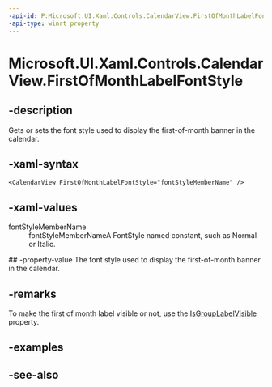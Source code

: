 ```yaml
---
-api-id: P:Microsoft.UI.Xaml.Controls.CalendarView.FirstOfMonthLabelFontStyle
-api-type: winrt property
---
```


<!-- Property syntax
public Windows.UI.Text.FontStyle FirstOfMonthLabelFontStyle { get;  set; }
-->

# Microsoft.UI.Xaml.Controls.CalendarView.FirstOfMonthLabelFontStyle

## -description
Gets or sets the font style used to display the first-of-month banner in the calendar.

## -xaml-syntax
```xaml
<CalendarView FirstOfMonthLabelFontStyle="fontStyleMemberName" />
```


## -xaml-values
<dl><dt>fontStyleMemberName</dt><dd>fontStyleMemberNameA FontStyle named constant, such as Normal or Italic.</dd>
</dl>
## -property-value
The font style used to display the first-of-month banner in the calendar.

## -remarks
To make the first of month label visible or not, use the [IsGroupLabelVisible](calendarview_isgrouplabelvisible.md) property.
## -examples

## -see-also
